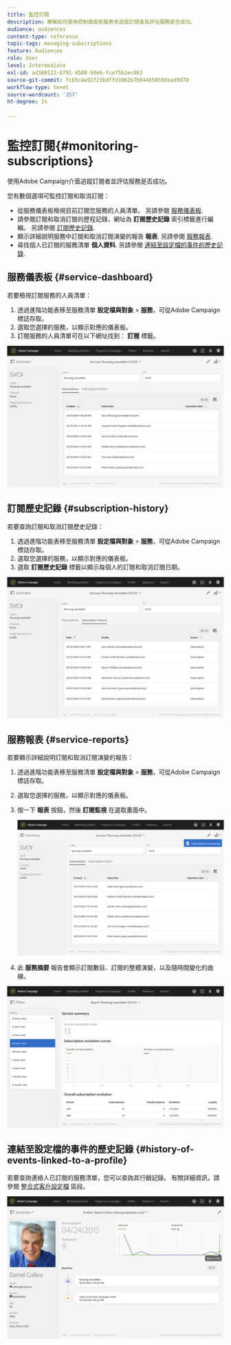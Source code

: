 ```yaml
---
title: 監控訂閱
description: 瞭解如何使用控制面板和報表來追蹤訂閱者及評估服務是否成功。
audience: audiences
content-type: reference
topic-tags: managing-subscriptions
feature: Audiences
role: User
level: Intermediate
exl-id: ad380122-6791-4580-b0eb-fce75b1ec863
source-git-commit: fcb5c4a92f23bdffd1082b7b044b5859dead9d70
workflow-type: tm+mt
source-wordcount: '357'
ht-degree: 1%

---
```


# 監控訂閱{#monitoring-subscriptions}

使用Adobe Campaign介面追蹤訂閱者並評估服務是否成功。

您有數個選項可監控訂閱和取消訂閱：

* 從服務儀表板檢視目前訂閱您服務的人員清單。 另請參閱 [服務儀表板](#service-dashboard).
* 請參閱訂閱和取消訂閱的歷程記錄，網址為 **訂閱歷史記錄** 索引標籤進行編輯。 另請參閱 [訂閱歷史記錄](#subscription-history).
* 顯示詳細說明服務中訂閱和取消訂閱演變的報告 **報表**. 另請參閱 [服務報表](#service-reports).
* 尋找個人已訂閱的服務清單 **個人資料**. 另請參閱 [連結至設定檔的事件的歷史記錄](#history-of-events-linked-to-a-profile).

## 服務儀表板 {#service-dashboard}

若要檢視訂閱服務的人員清單：

1. 透過進階功能表移至服務清單 **設定檔與對象** > **服務**，可從Adobe Campaign標誌存取。
1. 選取您選擇的服務，以顯示對應的儀表板。
1. 訂閱服務的人員清單可在以下網址找到： **訂閱** 標籤。

![](assets/lp_monitoring_subscriptions_1.png)

## 訂閱歷史記錄 {#subscription-history}

若要查詢訂閱和取消訂閱歷史記錄：

1. 透過進階功能表移至服務清單 **設定檔與對象** > **服務**，可從Adobe Campaign標誌存取。
1. 選取您選擇的服務，以顯示對應的儀表板。
1. 選取 **訂閱歷史記錄** 標籤以顯示每個人的訂閱和取消訂閱日期。

![](assets/lp_monitoring_subscriptions_2.png)

## 服務報表 {#service-reports}

若要顯示詳細說明訂閱和取消訂閱演變的報告：

1. 透過進階功能表移至服務清單 **設定檔與對象** > **服務**，可從Adobe Campaign標誌存取。
1. 選取您選擇的服務，以顯示對應的儀表板。
1. 按一下 **報表** 按鈕，然後 **訂閱監視** 在選取畫面中。

   ![](assets/lp_monitoring_subscriptions_3.png)

1. 此 **服務摘要** 報告會顯示訂閱數目、訂閱的整體演變，以及隨時間變化的曲線。

![](assets/lp_monitoring_subscriptions_4.png)

## 連結至設定檔的事件的歷史記錄 {#history-of-events-linked-to-a-profile}

若要查詢連絡人已訂閱的服務清單，您可以查詢其行銷記錄。 有關詳細資訊，請參閱 [整合式客戶設定檔](../../audiences/using/integrated-customer-profile.md) 區段。

![](assets/lp_monitoring_subscriptions_5.png)
